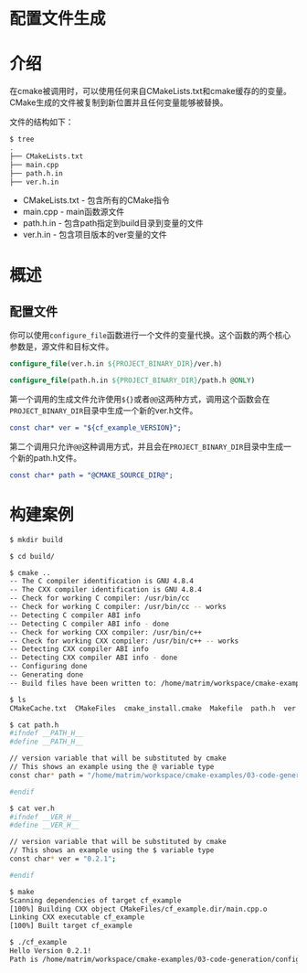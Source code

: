 # 配置文件生成

# 介绍

在cmake被调用时，可以使用任何来自CMakeLists.txt和cmake缓存的的变量。CMake生成的文件被复制到新位置并且任何变量能够被替换。

文件的结构如下：

```bash
$ tree
.
├── CMakeLists.txt
├── main.cpp
├── path.h.in
├── ver.h.in
```

 * CMakeLists.txt - 包含所有的CMake指令
  * main.cpp - main函数源文件
  * path.h.in - 包含path指定到build目录到变量的文件
  * ver.h.in - 包含项目版本的ver变量的文件

# 概述

## 配置文件

你可以使用`configure_file`函数进行一个文件的变量代换。这个函数的两个核心参数是，源文件和目标文件。

```cmake
configure_file(ver.h.in ${PROJECT_BINARY_DIR}/ver.h)

configure_file(path.h.in ${PROJECT_BINARY_DIR}/path.h @ONLY)
```

第一个调用的生成文件允许使用`${}`或者`@@`这两种方式，调用这个函数会在`PROJECT_BINARY_DIR`目录中生成一个新的ver.h文件。

```cmake
const char* ver = "${cf_example_VERSION}";
```



第二个调用只允许`@@`这种调用方式，并且会在`PROJECT_BINARY_DIR`目录中生成一个新的path.h文件。

```cmake
const char* path = "@CMAKE_SOURCE_DIR@";
```

# 构建案例

```bash
$ mkdir build

$ cd build/

$ cmake ..
-- The C compiler identification is GNU 4.8.4
-- The CXX compiler identification is GNU 4.8.4
-- Check for working C compiler: /usr/bin/cc
-- Check for working C compiler: /usr/bin/cc -- works
-- Detecting C compiler ABI info
-- Detecting C compiler ABI info - done
-- Check for working CXX compiler: /usr/bin/c++
-- Check for working CXX compiler: /usr/bin/c++ -- works
-- Detecting CXX compiler ABI info
-- Detecting CXX compiler ABI info - done
-- Configuring done
-- Generating done
-- Build files have been written to: /home/matrim/workspace/cmake-examples/03-code-generation/configure-files/build

$ ls
CMakeCache.txt  CMakeFiles  cmake_install.cmake  Makefile  path.h  ver.h

$ cat path.h
#ifndef __PATH_H__
#define __PATH_H__

// version variable that will be substituted by cmake
// This shows an example using the @ variable type
const char* path = "/home/matrim/workspace/cmake-examples/03-code-generation/configure-files";

#endif

$ cat ver.h
#ifndef __VER_H__
#define __VER_H__

// version variable that will be substituted by cmake
// This shows an example using the $ variable type
const char* ver = "0.2.1";

#endif

$ make
Scanning dependencies of target cf_example
[100%] Building CXX object CMakeFiles/cf_example.dir/main.cpp.o
Linking CXX executable cf_example
[100%] Built target cf_example

$ ./cf_example
Hello Version 0.2.1!
Path is /home/matrim/workspace/cmake-examples/03-code-generation/configure-files
```

